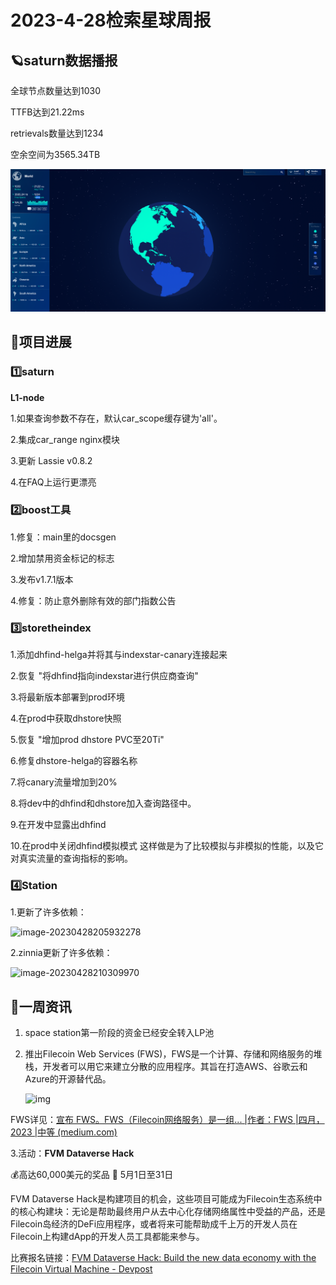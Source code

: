 # 2023-4-28检索星球周报

## 🪐saturn数据播报

全球节点数量达到1030

TTFB达到21.22ms

retrievals数量达到1234

空余空间为3565.34TB

![image-20230421143943108](../2023/img/saturn-data.png)


## 🚀项目进展

### 1️⃣saturn

**L1-node**

1.如果查询参数不存在，默认car_scope缓存键为'all'。

2.集成car_range nginx模块

3.更新 Lassie v0.8.2

4.在FAQ上运行更漂亮



###  2️⃣boost工具

1.修复：main里的docsgen

2.增加禁用资金标记的标志

3.发布v1.7.1版本 

4.修复：防止意外删除有效的部门指数公告



###  3️⃣storetheindex

1.添加dhfind-helga并将其与indexstar-canary连接起来

2.恢复 "将dhfind指向indexstar进行供应商查询"

3.将最新版本部署到prod环境

4.在prod中获取dhstore快照

5.恢复 "增加prod dhstore PVC至20Ti"

6.修复dhstore-helga的容器名称

7.将canary流量增加到20%

8.将dev中的dhfind和dhstore加入查询路径中。

9.在开发中显露出dhfind

10.在prod中关闭dhfind模拟模式
这样做是为了比较模拟与非模拟的性能，以及它对真实流量的查询指标的影响。

### 4️⃣Station

1.更新了许多依赖：

![image-20230428205932278](C:\Users\蹦跶\AppData\Roaming\Typora\typora-user-images\image-20230428205932278.png)

2.zinnia更新了许多依赖：

![image-20230428210309970](C:\Users\蹦跶\AppData\Roaming\Typora\typora-user-images\image-20230428210309970.png)



##  📢一周资讯

1. space station第一阶段的资金已经安全转入LP池

2. 推出Filecoin Web Services (FWS)，FWS是一个计算、存储和网络服务的堆栈，开发者可以用它来建立分散的应用程序。其旨在打造AWS、谷歌云和Azure的开源替代品。

   ![img](https://miro.medium.com/v2/resize:fit:1050/0*N5gvy2Sr7JAgTito)

   

FWS详见：[宣布 FWS。FWS（Filecoin网络服务）是一组... |作者：FWS |四月， 2023 |中等 (medium.com)](https://medium.com/@fw.services/announcing-fws-5e874e949fc6)

3.活动：**FVM Dataverse Hack**

💰高达60,000美元的奖品 
📅 5月1日至31日

FVM Dataverse Hack是构建项目的机会，这些项目可能成为Filecoin生态系统中的核心构建块：无论是帮助最终用户从去中心化存储网络属性中受益的产品，还是Filecoin岛经济的DeFi应用程序，或者将来可能帮助成千上万的开发人员在Filecoin上构建dApp的开发人员工具都能来参与。

比赛报名链接：[FVM Dataverse Hack: Build the new data economy with the Filecoin Virtual Machine - Devpost](https://fvmdataverse.devpost.com/)

